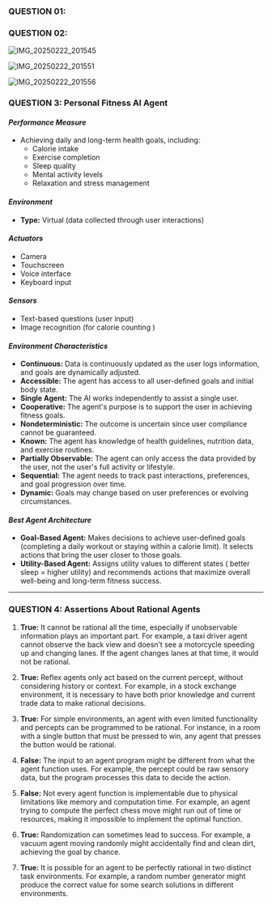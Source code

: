 ###  QUESTION 01:







### QUESTION 02:


![IMG_20250222_201545](https://github.com/user-attachments/assets/e286a85d-158a-4f0b-b6c9-0ba2c14b2b3a)



![IMG_20250222_201551](https://github.com/user-attachments/assets/9be597be-502e-4edb-9dfd-15371fa5492c)



![IMG_20250222_201556](https://github.com/user-attachments/assets/2ce63e8e-8f04-4da7-a61d-1c1102b3be21)



### QUESTION 3: Personal Fitness AI Agent

#### *Performance Measure*
* Achieving daily and long-term health goals, including:
  * Calorie intake
  * Exercise completion
  * Sleep quality
  * Mental activity levels
  * Relaxation and stress management

#### *Environment*
* **Type:** Virtual (data collected through user interactions)

#### *Actuators*
* Camera
* Touchscreen
* Voice interface
* Keyboard input

#### *Sensors*
* Text-based questions (user input)
* Image recognition (for calorie counting )

#### *Environment Characteristics*
* **Continuous:** Data is continuously updated as the user logs information, and goals are dynamically adjusted.
* **Accessible:** The agent has access to all user-defined goals and initial body state.
* **Single Agent:** The AI works independently to assist a single user.
* **Cooperative:** The agent's purpose is to support the user in achieving fitness goals.
* **Nondeterministic:** The outcome is uncertain since user compliance cannot be guaranteed.
* **Known:** The agent has knowledge of health guidelines, nutrition data, and exercise routines.
* **Partially Observable:** The agent can only access the data provided by the user, not the user's full activity or lifestyle.
* **Sequential:** The agent needs to track past interactions, preferences, and goal progression over time.
* **Dynamic:** Goals may change based on user preferences or evolving circumstances.

#### *Best Agent Architecture*
* **Goal-Based Agent:** Makes decisions to achieve user-defined goals (completing a daily workout or staying within a calorie limit). It selects actions that bring the user closer to those goals.
* **Utility-Based Agent:** Assigns utility values to different states ( better sleep = higher utility) and recommends actions that maximize overall well-being and long-term fitness success.

---

### QUESTION 4: Assertions About Rational Agents

1. **True:** It cannot be rational all the time, especially if unobservable information plays an important part. For example, a taxi driver agent cannot observe the back view and doesn’t see a motorcycle speeding up and changing lanes. If the agent changes lanes at that time, it would not be rational.

2. **True:** Reflex agents only act based on the current percept, without considering history or context. For example, in a stock exchange environment, it is necessary to have both prior knowledge and current trade data to make rational decisions.

3. **True:** For simple environments, an agent with even limited functionality and percepts can be programmed to be rational. For instance, in a room with a single button that must be pressed to win, any agent that presses the button would be rational.

4. **False:** The input to an agent program might be different from what the agent function uses. For example, the percept could be raw sensory data, but the program processes this data to decide the action.

5. **False:** Not every agent function is implementable due to physical limitations like memory and computation time. For example, an agent trying to compute the perfect chess move might run out of time or resources, making it impossible to implement the optimal function.

6. **True:** Randomization can sometimes lead to success. For example, a vacuum agent moving randomly might accidentally find and clean dirt, achieving the goal by chance.

7. **True:** It is possible for an agent to be perfectly rational in two distinct task environments. For example, a random number generator might produce the correct value for some search solutions in different environments.










